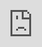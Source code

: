 # 理解IO/TCPIP/Socket/Netty

![访问统计](https://visitor-badge.glitch.me/badge?page_id=senlypan.qa.03-io-to-netty&left_color=blue&right_color=red)

> 作者: 潘深练
>
> 创建: 2022-03-16


## 脑图加载中...

<iframe id="embed_dom" name="embed_dom" frameborder="0" 
    style="display: block;width: 100%;height: 100%;position: fixed;top: 0;right: 0;z-index: 4;" 
    src="https://www.processon.com/embed/613350640e3e7412ecd2e05b"></iframe>